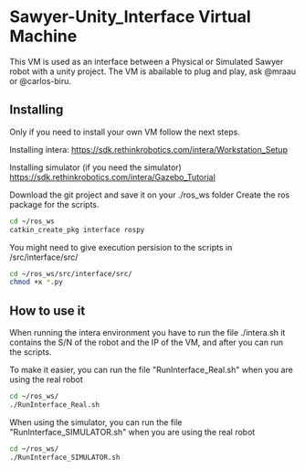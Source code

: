 # Sawyer-Unity_Interface Virtual Machine

This VM is used as an interface between a Physical or Simulated Sawyer robot with a unity project.
The VM is abailable to plug and play, ask @mraau or @carlos-biru.

Installing
----------
Only if you need to install your own VM follow the next steps.

Installing intera:
https://sdk.rethinkrobotics.com/intera/Workstation_Setup

Installing simulator (if you need the simulator)
https://sdk.rethinkrobotics.com/intera/Gazebo_Tutorial

Download the git project and save it on your ./ros_ws folder
Create the ros package for the scripts.

```sh
cd ~/ros_ws
catkin_create_pkg interface rospy
```
You might need to give execution persision to the scripts in /src/interface/src/
```sh
cd ~/ros_ws/src/interface/src/
chmod +x *.py
```

How to use it
-------------
When running the intera environment you have to run the file ./intera.sh it contains the S/N of the robot and the IP of the VM, and after you can run the scripts.

To make it easier, you can run the file "RunInterface_Real.sh" when you are using the real robot
```sh
cd ~/ros_ws/
./RunInterface_Real.sh
```

When using the simulator, you can run the file "RunInterface_SIMULATOR.sh" when you are using the real robot
```sh
cd ~/ros_ws/
./RunInterface_SIMULATOR.sh
```


